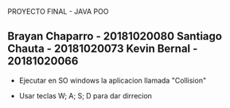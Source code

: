 PROYECTO FINAL - JAVA POO

Brayan Chaparro - 20181020080
Santiago Chauta - 20181020073
Kevin Bernal - 20181020066
--------------------------------------------------------


* Ejecutar en SO windows la aplicacion llamada "Collision"

* Usar teclas W; A; S; D para dar dirrecion



